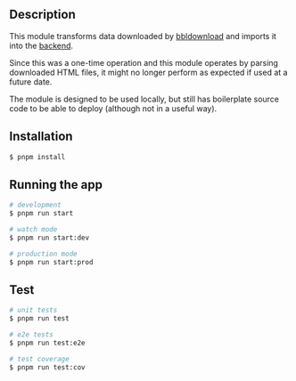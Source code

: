 ## Description

This module transforms data downloaded by [bbldownload](../bbldownload) and imports it into the [backend](../backend).

Since this was a one-time operation and this module operates by parsing downloaded HTML files, it might no longer perform as expected if used at a future date.

The module is designed to be used locally, but still has boilerplate source code to be able to deploy (although not in a useful way).

## Installation

```bash
$ pnpm install
```

## Running the app

```bash
# development
$ pnpm run start

# watch mode
$ pnpm run start:dev

# production mode
$ pnpm run start:prod
```

## Test

```bash
# unit tests
$ pnpm run test

# e2e tests
$ pnpm run test:e2e

# test coverage
$ pnpm run test:cov
```
